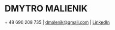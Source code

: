 # DMYTRO MALIENIK
\+ 48 690 208 735 | dmalenik@gmail.com | [LinkedIn](https://www.linkedin.com/in/dmitriy-m-137a735b/)